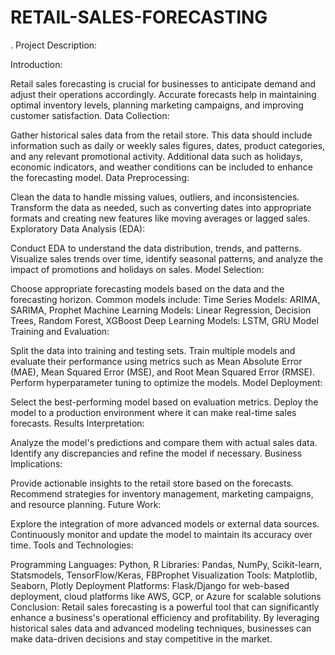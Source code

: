 # RETAIL-SALES-FORECASTING
.
Project Description:

Introduction:

Retail sales forecasting is crucial for businesses to anticipate demand and adjust their operations accordingly. Accurate forecasts help in maintaining optimal inventory levels, planning marketing campaigns, and improving customer satisfaction.
Data Collection:

Gather historical sales data from the retail store. This data should include information such as daily or weekly sales figures, dates, product categories, and any relevant promotional activity.
Additional data such as holidays, economic indicators, and weather conditions can be included to enhance the forecasting model.
Data Preprocessing:

Clean the data to handle missing values, outliers, and inconsistencies.
Transform the data as needed, such as converting dates into appropriate formats and creating new features like moving averages or lagged sales.
Exploratory Data Analysis (EDA):

Conduct EDA to understand the data distribution, trends, and patterns.
Visualize sales trends over time, identify seasonal patterns, and analyze the impact of promotions and holidays on sales.
Model Selection:

Choose appropriate forecasting models based on the data and the forecasting horizon. Common models include:
Time Series Models: ARIMA, SARIMA, Prophet
Machine Learning Models: Linear Regression, Decision Trees, Random Forest, XGBoost
Deep Learning Models: LSTM, GRU
Model Training and Evaluation:

Split the data into training and testing sets.
Train multiple models and evaluate their performance using metrics such as Mean Absolute Error (MAE), Mean Squared Error (MSE), and Root Mean Squared Error (RMSE).
Perform hyperparameter tuning to optimize the models.
Model Deployment:

Select the best-performing model based on evaluation metrics.
Deploy the model to a production environment where it can make real-time sales forecasts.
Results Interpretation:

Analyze the model's predictions and compare them with actual sales data.
Identify any discrepancies and refine the model if necessary.
Business Implications:

Provide actionable insights to the retail store based on the forecasts.
Recommend strategies for inventory management, marketing campaigns, and resource planning.
Future Work:

Explore the integration of more advanced models or external data sources.
Continuously monitor and update the model to maintain its accuracy over time.
Tools and Technologies:

Programming Languages: Python, R
Libraries: Pandas, NumPy, Scikit-learn, Statsmodels, TensorFlow/Keras, FBProphet
Visualization Tools: Matplotlib, Seaborn, Plotly
Deployment Platforms: Flask/Django for web-based deployment, cloud platforms like AWS, GCP, or Azure for scalable solutions
Conclusion:
Retail sales forecasting is a powerful tool that can significantly enhance a business's operational efficiency and profitability. By leveraging historical sales data and advanced modeling techniques, businesses can make data-driven decisions and stay competitive in the market.

